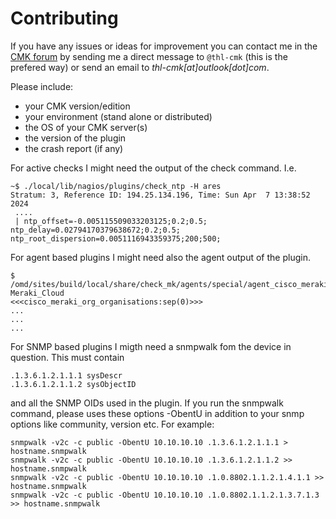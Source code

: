 # Contributing

If you have any issues or ideas for improvement you can contact me in the [CMK forum](https://forum.checkmk.com/) by sending me a direct message to `@thl-cmk` (this is the prefered way) or send an email to _thl-cmk[at]outlook[dot]com_.

Please include:
- your CMK version/edition
- your environment (stand alone or distributed)
- the OS of your CMK server(s)
- the version of the plugin
- the crash report (if any)

For active checks I might need the output of the check command. I.e.

```
~$ ./local/lib/nagios/plugins/check_ntp -H ares
Stratum: 3, Reference ID: 194.25.134.196, Time: Sun Apr  7 13:38:52 2024
 ....
 | ntp_offset=-0.005115509033203125;0.2;0.5; ntp_delay=0.02794170379638672;0.2;0.5; ntp_root_dispersion=0.0051116943359375;200;500;

```

For agent based plugins I might need also the agent output of the plugin.
```
$ /omd/sites/build/local/share/check_mk/agents/special/agent_cisco_meraki Meraki_Cloud 
<<<cisco_meraki_org_organisations:sep(0)>>>
...
...
...

```

For SNMP based plugins I migth need a snmpwalk fom the device in question. This must contain
```
.1.3.6.1.2.1.1.1 sysDescr
.1.3.6.1.2.1.1.2 sysObjectID
```
and all the SNMP OIDs used in the plugin.
If you run the snmpwalk command, please uses these options -ObentU in addition to your snmp options like community, version etc.
For example:

```
snmpwalk -v2c -c public -ObentU 10.10.10.10 .1.3.6.1.2.1.1.1 > hostname.snmpwalk
snmpwalk -v2c -c public -ObentU 10.10.10.10 .1.3.6.1.2.1.1.2 >> hostname.snmpwalk
snmpwalk -v2c -c public -ObentU 10.10.10.10 .1.0.8802.1.1.2.1.4.1.1 >> hostname.snmpwalk
snmpwalk -v2c -c public -ObentU 10.10.10.10 .1.0.8802.1.1.2.1.3.7.1.3 >> hostname.snmpwalk
```

